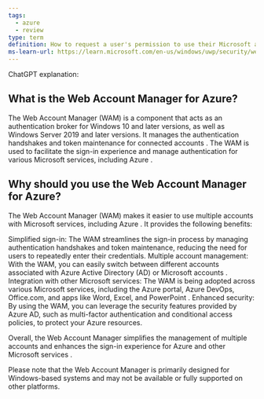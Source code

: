 ```yaml
---
tags:
  - azure
  - review
type: term
definition: How to request a user's permission to use their Microsoft account, obtain an access token, and use it to perform basic operations
ms-learn-url: https://learn.microsoft.com/en-us/windows/uwp/security/web-account-manager
---
```

ChatGPT explanation:
## What is the Web Account Manager for Azure?

The Web Account Manager (WAM) is a component that acts as an authentication broker for Windows 10 and later versions, as well as Windows Server 2019 and later versions. It manages the authentication handshakes and token maintenance for connected accounts 
. The WAM is used to facilitate the sign-in experience and manage authentication for various Microsoft services, including Azure 
.


## Why should you use the Web Account Manager for Azure?

The Web Account Manager (WAM) makes it easier to use multiple accounts with Microsoft services, including Azure 
. It provides the following benefits:


Simplified sign-in: The WAM streamlines the sign-in process by managing authentication handshakes and token maintenance, reducing the need for users to repeatedly enter their credentials.
Multiple account management: With the WAM, you can easily switch between different accounts associated with Azure Active Directory (AD) or Microsoft accounts 
.
Integration with other Microsoft services: The WAM is being adopted across various Microsoft services, including the Azure portal, Azure DevOps, Office.com, and apps like Word, Excel, and PowerPoint 
.
Enhanced security: By using the WAM, you can leverage the security features provided by Azure AD, such as multi-factor authentication and conditional access policies, to protect your Azure resources.

Overall, the Web Account Manager simplifies the management of multiple accounts and enhances the sign-in experience for Azure and other Microsoft services 
.


Please note that the Web Account Manager is primarily designed for Windows-based systems and may not be available or fully supported on other platforms.

    

